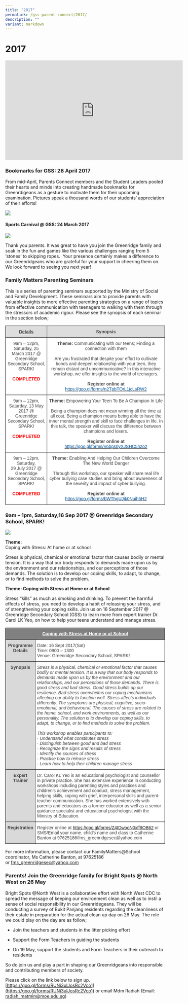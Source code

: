 ```yaml
---
title: "2017"
permalink: /gss-parent-connect/2017/
description: ""
variant: markdown
---
```

# **2017**
  
<iframe width="560" height="315" src="https://www.youtube.com/embed/wN82nU1JFf0" title="YouTube video player" frameborder="0" allow="accelerometer; autoplay; clipboard-write; encrypted-media; gyroscope; picture-in-picture" allowfullscreen=""></iframe>




### **Bookmarks for GSS: 28 April 2017**

From mid-April, Parents Connect members and the Student Leaders pooled their hearts and minds into creating handmade bookmarks for Greenrdigeans as a gesture to motivate them for their upcoming examination. Pictures speak a thousand words of our students’ appreciation of their efforts!

![](/images/Final%20GSS%20Bookmarks.png)

#### **Sports Carnival @ GSS: 24 March 2017**

![](/images/pc2.jpg)

Thank you parents. It was great to have you join the Greenridge family and soak in the fun and games like the various challenges ranging from 5 ‘stones’ to skipping ropes.&nbsp; Your presence certainly makes a difference to our Greenridgeans who are grateful for your support in cheering them on. We look forward to seeing you next year!
  

### Family Matters Parenting Seminars

This is a series of parenting seminars supported by the Ministry of Social and Family Development. These seminars aim to provide parents with valuable insights to more effective parenting strategies on a range of topics from effective communication with teenagers to walking with them through the stressors of academic rigour. Please see the synopsis of each seminar in the section below;

<table style="border-collapse:collapse;border-spacing:0" class="tg"><thead><tr><th style="background-color:#DDD;border-color:#000000;border-style:solid;border-width:1px;color:#444;font-family:Arial, sans-serif;font-size:14px;font-weight:bold;overflow:hidden;padding:10px 5px;text-align:center;text-decoration:underline;vertical-align:top;word-break:normal">Details</th><th style="background-color:#DDD;border-color:#000000;border-style:solid;border-width:1px;color:#444;font-family:Arial, sans-serif;font-size:14px;font-weight:bold;overflow:hidden;padding:10px 5px;text-align:center;vertical-align:top;word-break:normal">Synopsis</th></tr></thead><tbody><tr><td style="background-color:#FFF;border-color:#000000;border-style:solid;border-width:1px;color:#444;font-family:Arial, sans-serif;font-size:14px;overflow:hidden;padding:10px 5px;text-align:center;vertical-align:top;word-break:normal">9am – 12pm, Saturday, 25 <span style="background-color:initial">March 2017 @ Greenridge Secondary School, SPARK!</span><br><br><span style="font-weight:bold;color:#FE0000">COMPLETED</span></td><td style="background-color:#FFF;border-color:#000000;border-style:solid;border-width:1px;color:#444;font-family:Arial, sans-serif;font-size:14px;overflow:hidden;padding:10px 5px;text-align:center;vertical-align:top;word-break:normal"><span style="font-weight:bold">Theme:</span> Communicating with our teens; Finding a connection with them<br><br>Are you frustrated that despite your effort to cultivate bonds and deepen relationship with your teen, they remain distant and uncommunicative? In this interactive workshop, we offer insights to the world of teenagers.<br><br><span style="font-weight:bold">Register online at</span> <a href="https://goo.gl/forms/n2TpbTOrL1jcLsRW2" target="_blank" rel="noopener noreferrer"><span style="text-decoration:none;color:#035096">https://goo.gl/forms/n2TpbTOrL1jcLsRW2</span></a></td></tr><tr><td style="background-color:#FFF;border-color:#000000;border-style:solid;border-width:1px;color:#444;font-family:Arial, sans-serif;font-size:14px;overflow:hidden;padding:10px 5px;text-align:center;vertical-align:top;word-break:normal">     9am – 12pm, Saturday,      13 May 2017 @ Greenridge Secondary School, SPARK!<br><br><span style="font-weight:bold;color:#FE0000">COMPLETED</span></td><td style="background-color:#FFF;border-color:#000000;border-style:solid;border-width:1px;color:#444;font-family:Arial, sans-serif;font-size:14px;overflow:hidden;padding:10px 5px;text-align:center;vertical-align:top;word-break:normal"><span style="font-weight:bold">Theme:</span> Empowering Your Teen To Be A Champion In Life<br><br>Being a champion does not mean winning all the time at all cost. Being a champion means being able to have the inner mental strength and skill to face challenges in life. In this talk, the speaker will discuss the difference between champions and losers.<br> <br><span style="font-weight:bold">Register online at</span> <a href="https://goo.gl/forms/Vobps0yXJSHC5hzo2" target="_blank" rel="noopener noreferrer"><span style="text-decoration:none;color:#035096">https://goo.gl/forms/Vobps0yXJSHC5hzo2</span></a></td></tr><tr><td style="background-color:#FFF;border-color:#000000;border-style:solid;border-width:1px;color:#444;font-family:Arial, sans-serif;font-size:14px;overflow:hidden;padding:10px 5px;text-align:center;vertical-align:top;word-break:normal"><span style="background-color:initial">     9am</span> – 12pm, Saturday,    <br><span style="background-color:initial">29 July 2017 @ Greenridge Secondary School, SPARK!</span><br><br><span style="font-weight:bold;color:#FE0000">COMPLETED</span></td><td style="background-color:#FFF;border-color:#000000;border-style:solid;border-width:1px;color:#444;font-family:Arial, sans-serif;font-size:14px;overflow:hidden;padding:10px 5px;text-align:center;vertical-align:top;word-break:normal"><span style="font-weight:bold">Theme:</span> Enabling And Helping Our Children Overcome The New World Danger<br><br>Through this workshop, our speaker will share real life cyber bullying case studies and bring about awareness of the severity and impact of cyber bullying.<br><br><span style="font-weight:bold">Register online at</span> <a href="https://goo.gl/forms/bWThgUJjk0Nuih5H2" target="_blank" rel="noopener noreferrer"><span style="text-decoration:none;color:#035096">https://goo.gl/forms/bWThgUJjk0Nuih5H2</span></a></td></tr></tbody></table>


### 9am – 1pm, Saturday,16 Sep 2017 @ Greenridge Secondary School, SPARK!

![](/images/coping%20with%20stress%20flyer.jpg)

**Theme:**   
Coping with Stress: At home or at school 

Stress is physical, chemical or emotional factor that causes bodily or mental tension. It is a way that our body responds to demands made upon us by the environment and our relationships, and our perceptions of those demands. The solution is to develop our coping skills, to adapt, to change, or to find methods to solve the problem.




**Theme: Coping with Stress at Home or at School**  

Stress “kills” as much as smoking and drinking. To prevent the harmful effects of stress, you need to develop a habit of releasing your stress, and of strengthening your coping skills. Join us on 16 September 2017 @ Greenridge Secondary School (GSS) to learn more from expert trainer Dr. Carol LK Yeo, on how to help your teens understand and manage stress.


<table style="border-collapse:collapse;border-spacing:0" class="tg"><thead><tr><th style="background-color:#808080;border-color:#000000;border-style:solid;border-width:1px;color:#ffffff;font-family:Arial, sans-serif;font-size:14px;font-weight:bold;overflow:hidden;padding:10px 5px;text-align:center;text-decoration:underline;vertical-align:top;word-break:normal" colspan="2">Coping with Stress at Home or at School</th></tr></thead><tbody><tr><td style="background-color:#D9D9D9;border-color:#000000;border-style:solid;border-width:1px;color:#444;font-family:Arial, sans-serif;font-size:14px;font-weight:bold;overflow:hidden;padding:10px 5px;text-align:center;vertical-align:top;word-break:normal">Programme Details</td><td style="background-color:#FFF;border-color:#000000;border-style:solid;border-width:1px;color:#444;font-family:Arial, sans-serif;font-size:14px;overflow:hidden;padding:10px 5px;text-align:left;vertical-align:top;word-break:normal">Date: 16 Sept 2017(Sat)<br>Time: 0900 – 1300<br>Venue: Greenridge Secondary School, SPARK!</td></tr><tr><td style="background-color:#D9D9D9;border-color:black;border-style:solid;border-width:1px;color:#444;font-family:Arial, sans-serif;font-size:14px;font-weight:bold;overflow:hidden;padding:10px 5px;text-align:center;vertical-align:top;word-break:normal">Synopsis</td><td style="background-color:#FFF;border-color:black;border-style:solid;border-width:1px;color:#444;font-family:Arial, sans-serif;font-size:14px;font-style:italic;overflow:hidden;padding:10px 5px;text-align:left;vertical-align:top;word-break:normal">Stress is a physical, chemical or emotional factor that causes bodily or mental tension. It is a way that our body responds to demands made upon us by the environment and our relationships, and our perceptions of those demands. There is good stress and bad stress. Good stress builds up our resilience. Bad stress overwhelms our coping mechanisms affecting our ability to function well. Stress affects individuals differently. The symptoms are physical, cognitive, socio-emotional, and behavioural. The causes of stress are related to the home, school, and work environments, as well as our personality. The solution is to develop our coping skills, to adapt, to change, or to find methods to solve the problem.<br><br>This workshop enables participants to:<br><span style="background-color:initial">·</span>        Understand what constitutes stress<br><span style="background-color:initial">·</span>        Distinguish between good and bad stress<br><span style="background-color:initial">·</span>        Recognize the signs and results of stress<br><span style="background-color:initial">·</span>        Identify the sources of stress<br><span style="background-color:initial">·</span>        Practise how to release stress<br><span style="background-color:initial">·</span>        Learn how to help their children manage stress<br></td></tr><tr><td style="background-color:#D9D9D9;border-color:black;border-style:solid;border-width:1px;color:#444;font-family:Arial, sans-serif;font-size:14px;font-weight:bold;overflow:hidden;padding:10px 5px;text-align:center;vertical-align:top;word-break:normal">Expert Trainer</td><td style="background-color:#FFF;border-color:black;border-style:solid;border-width:1px;color:#444;font-family:Arial, sans-serif;font-size:14px;overflow:hidden;padding:10px 5px;text-align:left;vertical-align:top;word-break:normal">Dr. Carol KL Yeo is an educational psychologist and counsellor in private practice. She has extensive experience in conducting workshops including parenting styles and practices and children’s achievement and conduct, stress management, helping skills, coping with grief, interpersonal skills and parent-teacher communication. She has worked extensively with parents and educators as a former educator as well as a senior guidance specialist and educational psychologist with the Ministry of Education.<br></td></tr><tr><td style="background-color:#D9D9D9;border-color:black;border-style:solid;border-width:1px;color:#444;font-family:Arial, sans-serif;font-size:14px;font-weight:bold;overflow:hidden;padding:10px 5px;text-align:center;vertical-align:top;word-break:normal">Registration</td><td style="background-color:#FFF;border-color:black;border-style:solid;border-width:1px;color:#444;font-family:Arial, sans-serif;font-size:14px;overflow:hidden;padding:10px 5px;text-align:left;vertical-align:top;word-break:normal">Register online at <a href="https://goo.gl/forms/Z4IDwooN0xff8OB62">https://goo.gl/forms/Z4IDwooN0xff8OB62</a> or SMS/Email your name, child’s name and class to Catherine Banton at 97625186/fms_greenridgesec@yahoo.com</td></tr></tbody></table>





For more information, please contact our FamilyMatters@School coordinator, Ms Catherine Banton, at 97625186 or&nbsp;[fms\_greenridgesec@yahoo.com](mailto:fms_greenridgesec@yahoo.com)


### **Parents! Join the Greenridge family for Bright Spots @ North West&nbsp;on 26 May**

Bright Spots @North West is a collaborative effort with North West CDC to spread the message of keeping our environment clean as well as to instil a sense of social responsibility in our Greenridegeans. They will be conducting a survey of Bukit Panjang residents regarding the cleanliness of their estate in preparation for the actual clean up day on 26 May. The role we could play on the day are as follow;&nbsp;

*   Join the teachers and students in the litter picking effort&nbsp;  
    
*   Support the Form Teachers in guiding the students&nbsp;  
    
*   On 19 May, support the students and Form Teachers in their outreach to residents

So do join us and play a part in shaping our Greenridgeans into responsible and contributing members of society.

Please click on the link below to sign up.&nbsp;
[https://goo.gl/forms/RUNi3ulJosRc2Vco1](https://goo.gl/forms/RUNi3ulJosRc2Vco1) or email Mdm Radiah (Email: [radiah\_matmin@moe.edu.sg](mailto:radiah\_matmin@moe.edu.sg))